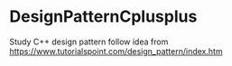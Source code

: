 # DesignPatternCplusplus
Study C++ design pattern
follow idea from https://www.tutorialspoint.com/design_pattern/index.htm
